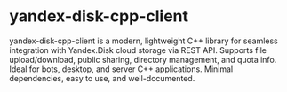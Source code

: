# yandex-disk-cpp-client
yandex-disk-cpp-client is a modern, lightweight C++ library for seamless integration with Yandex.Disk cloud storage via REST API. Supports file upload/download, public sharing, directory management, and quota info. Ideal for bots, desktop, and server C++ applications. Minimal dependencies, easy to use, and well-documented.
